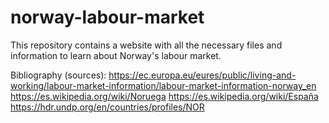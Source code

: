 # norway-labour-market
This repository contains a website with all the necessary files and information to learn about Norway's labour market.

Bibliography (sources):
https://ec.europa.eu/eures/public/living-and-working/labour-market-information/labour-market-information-norway_en
https://es.wikipedia.org/wiki/Noruega
https://es.wikipedia.org/wiki/España
https://hdr.undp.org/en/countries/profiles/NOR
